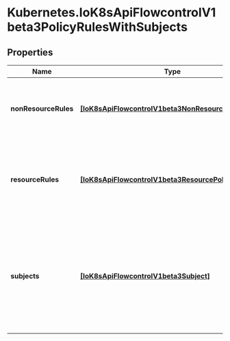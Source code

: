 # Kubernetes.IoK8sApiFlowcontrolV1beta3PolicyRulesWithSubjects

## Properties

Name | Type | Description | Notes
------------ | ------------- | ------------- | -------------
**nonResourceRules** | [**[IoK8sApiFlowcontrolV1beta3NonResourcePolicyRule]**](IoK8sApiFlowcontrolV1beta3NonResourcePolicyRule.md) | &#x60;nonResourceRules&#x60; is a list of NonResourcePolicyRules that identify matching requests according to their verb and the target non-resource URL. | [optional] 
**resourceRules** | [**[IoK8sApiFlowcontrolV1beta3ResourcePolicyRule]**](IoK8sApiFlowcontrolV1beta3ResourcePolicyRule.md) | &#x60;resourceRules&#x60; is a slice of ResourcePolicyRules that identify matching requests according to their verb and the target resource. At least one of &#x60;resourceRules&#x60; and &#x60;nonResourceRules&#x60; has to be non-empty. | [optional] 
**subjects** | [**[IoK8sApiFlowcontrolV1beta3Subject]**](IoK8sApiFlowcontrolV1beta3Subject.md) | subjects is the list of normal user, serviceaccount, or group that this rule cares about. There must be at least one member in this slice. A slice that includes both the system:authenticated and system:unauthenticated user groups matches every request. Required. | 


